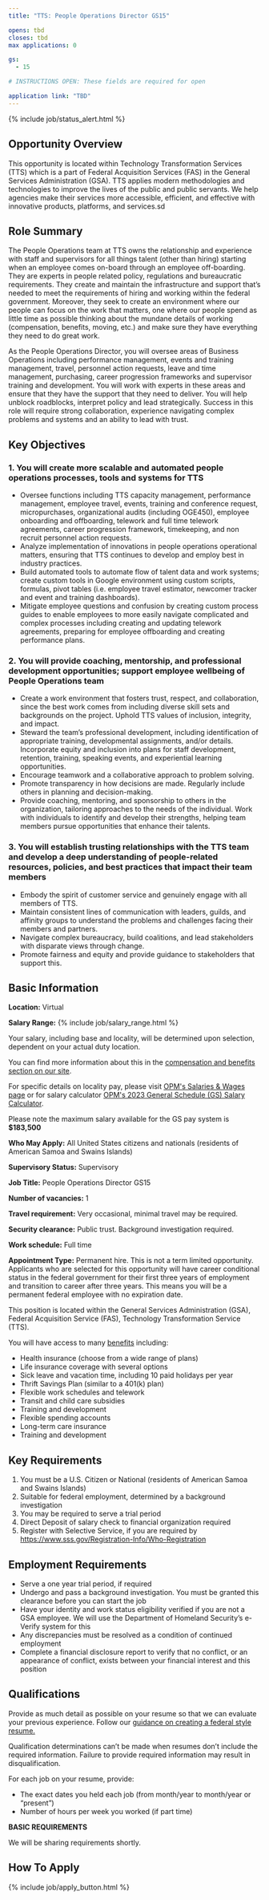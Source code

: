```yaml
---
title: "TTS: People Operations Director GS15"

opens: tbd
closes: tbd
max applications: 0

gs:
  - 15

# INSTRUCTIONS OPEN: These fields are required for open

application link: "TBD"
---
```


{% include job/status_alert.html %}

## Opportunity Overview

This opportunity is located within Technology Transformation Services (TTS)
which is a part of Federal Acquisition Services (FAS) in the General Services
Administration (GSA). TTS applies modern methodologies and technologies to
improve the lives of the public and public servants. We help agencies make their
services more accessible, efficient, and effective with innovative products,
platforms, and services.sd

## Role Summary

The People Operations team at TTS owns the relationship and experience with
staff and supervisors for all things talent (other than hiring) starting when
an employee comes on-board through an employee off-boarding. They are experts
in people related policy, regulations and bureaucratic requirements. They
create and maintain the infrastructure and support that’s needed to meet the
requirements of hiring and working within the federal government. Moreover, they
seek to create an environment where our people can focus on the work that
matters, one where our people spend as little time as possible thinking about
the mundane details of working (compensation, benefits, moving, etc.) and make
sure they have everything they need to do great work.

As the People Operations Director, you will oversee areas of Business Operations
including performance management, events and training management, travel,
personnel action requests, leave and time management, purchasing, career
progression frameworks and supervisor training and development. You will work
with experts in these areas and ensure that they have the support that they need
to deliver. You will help unblock roadblocks, interpret policy and lead
strategically. Success in this role will require strong collaboration,
experience navigating complex problems and systems and an ability to lead with
trust.

## Key Objectives

### 1. You will create more scalable and automated people operations processes, tools and systems for TTS

- Oversee functions including TTS capacity management, performance management, employee travel, events, training and conference request, micropurchases, organizational audits (including OGE450), employee onboarding and offboarding, telework and full time telework agreements, career progression framework, timekeeping, and non recruit personnel action requests.
- Analyze implementation of innovations in people operations operational matters, ensuring that TTS continues to develop and employ best in industry practices.
- Build automated tools to automate flow of talent data and work systems; create custom tools in Google environment using custom scripts, formulas, pivot tables (i.e. employee travel estimator, newcomer tracker and event and training dashboards).
- Mitigate employee questions and confusion by creating custom process guides to enable employees to more easily navigate complicated and complex processes including creating and updating telework agreements, preparing for employee offboarding and creating performance plans.

### 2. You will provide coaching, mentorship, and professional development opportunities; support employee wellbeing of People Operations team

- Create a work environment that fosters trust, respect, and collaboration, since the best work comes from including diverse skill sets and backgrounds on the project. Uphold TTS values of inclusion, integrity, and impact.
- Steward the team’s professional development, including identification of appropriate training, developmental assignments, and/or details. Incorporate equity and inclusion into plans for staff development, retention, training, speaking events, and experiential learning opportunities.
- Encourage teamwork and a collaborative approach to problem solving.
- Promote transparency in how decisions are made. Regularly include others in planning and decision-making.
- Provide coaching, mentoring, and sponsorship to others in the organization, tailoring approaches to the needs of the individual. Work with individuals to identify and develop their strengths, helping team members pursue opportunities that enhance their talents.

### 3. You will establish trusting relationships with the TTS team and develop a deep understanding of people-related resources, policies, and best practices that impact their team members

- Embody the spirit of customer service and genuinely engage with all members of TTS.
- Maintain consistent lines of communication with leaders, guilds, and affinity groups to understand the problems and challenges facing their members and partners.
- Navigate complex bureaucracy, build coalitions, and lead stakeholders with disparate views through change.
- Promote fairness and equity and provide guidance to stakeholders that support this.

## Basic Information

**Location:**
Virtual

**Salary Range:**
{% include job/salary_range.html %}

Your salary, including base and locality, will be determined upon selection, dependent on your actual duty location.

You can find more information about this in the [compensation and benefits section on our site](https://join.tts.gsa.gov/compensation-and-benefits/).

For specific details on locality pay, please visit [OPM's Salaries & Wages page](https://www.opm.gov/policy-data-oversight/pay-leave/salaries-wages/) or for salary calculator [OPM's 2023 General Schedule (GS) Salary Calculator](https://www.opm.gov/policy-data-oversight/pay-leave/salaries-wages/2023/general-schedule-gs-salary-calculator/).

Please note the maximum salary available for the GS pay system is **$183,500**

**Who May Apply:**
All United States citizens and nationals (residents of American Samoa and Swains Islands)

**Supervisory Status:**
Supervisory

**Job Title:**
People Operations Director GS15

**Number of vacancies:**
1

**Travel requirement:**
Very occasional, minimal travel may be required.

**Security clearance:**
Public trust. Background investigation required.

**Work schedule:**
Full time

**Appointment Type:**
Permanent hire. This is not a term limited opportunity. Applicants who are selected for this opportunity will have career conditional status in the federal government for their first three years of employment and transition to career after three years. This means you will be a permanent federal employee with no expiration date.

This position is located within the General Services Administration (GSA), Federal Acquisition Service (FAS), Technology Transformation Service (TTS).

You will have access to many [benefits](https://www.gsa.gov/portal/category/26702) including:

- Health insurance (choose from a wide range of plans)
- Life insurance coverage with several options
- Sick leave and vacation time, including 10 paid holidays per year
- Thrift Savings Plan (similar to a 401(k) plan)
- Flexible work schedules and telework
- Transit and child care subsidies
- Training and development
- Flexible spending accounts
- Long-term care insurance
- Training and development

## Key Requirements

1. You must be a U.S. Citizen or National (residents of American Samoa and Swains Islands)
2. Suitable for federal employment, determined by a background investigation
3. You may be required to serve a trial period
4. Direct Deposit of salary check to financial organization required
5. Register with Selective Service, if you are required by https://www.sss.gov/Registration-Info/Who-Registration

## Employment Requirements

- Serve a one year trial period, if required
- Undergo and pass a background investigation. You must be granted this clearance before you can start the job
- Have your identity and work status eligibility verified if you are not a GSA employee. We will use the Department of Homeland Security’s e-Verify system for this
- Any discrepancies must be resolved as a condition of continued employment
- Complete a financial disclosure report to verify that no conflict, or an appearance of conflict, exists between your financial interest and this position

## Qualifications

Provide as much detail as possible on your resume so that we can evaluate your previous experience. Follow our [guidance on creating a federal style resume.](https://join.tts.gsa.gov/resume/)

Qualification determinations can’t be made when resumes don’t include the required information. Failure to provide required information may result in disqualification.

For each job on your resume, provide:

- The exact dates you held each job (from month/year to month/year or “present”)
- Number of hours per week you worked (if part time)

**BASIC REQUIREMENTS**

We will be sharing requirements shortly.

## How To Apply

{% include job/apply_button.html %}
